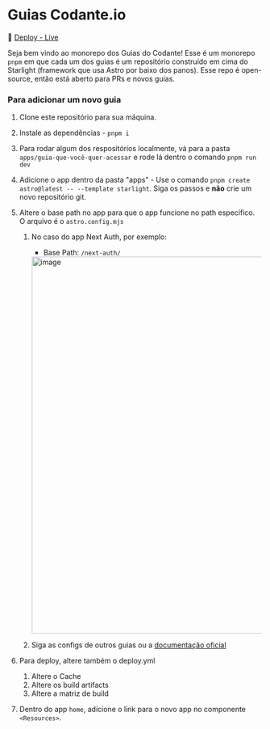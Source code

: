 # Guias Codante.io

🚀 [Deploy - Live](https://guias.codante.io)

Seja bem vindo ao monorepo dos Guias do Codante! Esse é um monorepo `pnpm` em que cada um dos guias é um repositório construído em cima do Starlight (framework que usa Astro por baixo dos panos). Esse repo é open-source, então está aberto para PRs e novos guias. 


### Para adicionar um novo guia

1. Clone este repositório para sua máquina.
2. Instale as dependências - `pnpm i`
3. Para rodar algum dos respositórios localmente, vá para a pasta `apps/guia-que-você-quer-acessar` e rode lá dentro o comando `pnpm run dev`
4. Adicione o app dentro da pasta "apps" - Use o comando `pnpm create astro@latest -- --template starlight`. Siga os passos e **não** crie um novo repositório git. 
5. Altere o base path no app para que o app funcione no path específico. O arquivo é o `astro.config.mjs`
   1. No caso do app Next Auth, por exemplo:
      - Base Path: `/next-auth/`
     
      <img width="746" alt="image" src="https://github.com/user-attachments/assets/b8cc67c0-2b59-4093-bce8-ad29bd1c3f86">


   2. Siga as configs de outros guias ou a [documentação oficial](https://starlight.astro.build/)
      
6. Para deploy, altere também o deploy.yml
   1. Altere o Cache
   2. Altere os build artifacts
   1. Altere a matriz de build

7. Dentro do app `home`, adicione o link para o novo app no componente `<Resources>`. 
